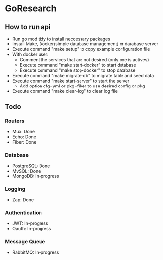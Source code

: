 # GoResearch
## How to run api
+ Run go mod tidy to install neccessary packages
+ Install Make, Docker(simple database management) or database server
+ Execute command "make setup" to copy example configuration file
+ With docker user: 
    * Comment the services that are not desired (only one is actives)
    * Execute command "make start-docker" to start database
    * Execute command "make stop-docker" to stop database
+ Execute command "make migrate-db" to migrate table and seed data
+ Execute command "make start-server" to start the server
    * Add option cfg=yml or pkg=fiber to use desired config or pkg
+ Execute command "make clear-log" to clear log file

## Todo
### Routers
+ Mux: Done
+ Echo: Done
+ Fiber: Done

### Database
+ PostgreSQL: Done
+ MySQL: Done
+ MongoDB: In-progress

### Logging
+ Zap: Done

### Authentication
+ JWT: In-progress
+ Oauth: In-progress

### Message Queue
+ RabbitMQ: In-progress